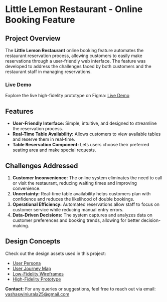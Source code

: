 # Little Lemon Restaurant - Online Booking Feature

## Project Overview

The **Little Lemon Restaurant** online booking feature automates the restaurant reservation process, allowing customers to easily make reservations through a user-friendly web interface. The feature was developed to address the challenges faced by both customers and the restaurant staff in managing reservations.

### Live Demo
Explore the live high-fidelity prototype on Figma:
[Live Demo](https://www.figma.com/proto/znwTLAbGSDrflAm2Xy5rtm/reserve-a-table-feature---high-fidelity-protoype?node-id=315-615&t=beoWf1kmVB4thgYx-1&scaling=min-zoom&content-scaling=fixed&page-id=0%3A1&starting-point-node-id=1%3A36)

## Features

- **User-Friendly Interface:** Simple, intuitive, and designed to streamline the reservation process.
- **Real-Time Table Availability:** Allows customers to view available tables and reserve them in real-time.
- **Table Reservation Component:** Lets users choose their preferred seating area and make special requests.

## Challenges Addressed

1. **Customer Inconvenience:** The online system eliminates the need to call or visit the restaurant, reducing waiting times and improving convenience.
2. **Uncertainty:** Real-time table availability helps customers plan with confidence and reduces the likelihood of double bookings.
3. **Operational Efficiency:** Automated reservations allow staff to focus on customer service while reducing manual entry errors.
4. **Data-Driven Decisions:** The system captures and analyzes data on customer preferences and booking trends, allowing for better decision-making.

## Design Concepts

Check out the design assets used in this project:
- [User Persona](https://www.figma.com/board/wg7GzT6Id4IdJ4r0gktYx2/User-Persona---Jennifer-LAWSON?t=aG5cJlVBVo3Vz9n9-1)
- [User Journey Map](https://www.figma.com/board/EOrmXG3yk1rn0605wn4rHu/User-Journey-Map---Perform-a-on-line-reservation---Jennifer-LAWSON?node-id=0-1&t=aG5cJlVBVo3Vz9n9-1)
- [Low-Fidelity Wireframes](https://www.figma.com/design/pDvsDNlBjdbTbV3AkNodFL/reserve-a-table-feature---low-fidelity-wireframes-(1)?t=aG5cJlVBVo3Vz9n9-1)
- [High-Fidelity Prototype](https://www.figma.com/proto/znwTLAbGSDrflAm2Xy5rtm/reserve-a-table-feature---high-fidelity-protoype?node-id=315-615&t=beoWf1kmVB4thgYx-1&scaling=min-zoom&content-scaling=fixed&page-id=0%3A1&starting-point-node-id=1%3A36)

**Contact:**
For any queries or suggestions, feel free to reach out via email: [yashaswiniurala25@gmail.com](mailto:yashaswiniurala25@gmail.com)


